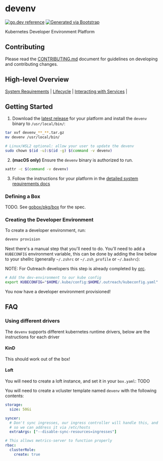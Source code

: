 
# devenv
[![go.dev reference](https://img.shields.io/badge/go.dev-reference-007d9c?logo=go&logoColor=white)](https://pkg.go.dev/github.com/getoutreach/devenv)
[![Generated via Bootstrap](https://img.shields.io/badge/Outreach-Bootstrap-%235951ff)](https://github.com/getoutreach/bootstrap)

Kubernetes Developer Environment Platform

## Contributing

Please read the [CONTRIBUTING.md](CONTRIBUTING.md) document for guidelines on developing and contributing changes.

## High-level Overview

<!--- Block(overview) -->
[System Requirements](docs/system-requirements.md) |
[Lifecycle](docs/lifecycle.md) |
[Interacting with Services](docs/interacting-with-services.md) |

## Getting Started

1. Download the [latest release](https://github.com/getoutreach/devenv/releases/latest) for your platform and install the `devenv` binary to `/usr/local/bin/`:

```bash
tar xvf devenv_**_**.tar.gz
mv devenv /usr/local/bin/

# Linux/WSL2 optional: allow your user to update the devenv
sudo chown $(id -u):$(id -g) $(command -v devenv)
```

2. **(macOS only)** Ensure the `devenv` binary is authorized to run.

```bash
xattr -c $(command -v devenv)
```

3. Follow the instructions for your platform in the [detailed system requirements docs](docs/system-requirements.md)

### Defining a Box

TODO. See [gobox/pkg/box](https://github.com/getoutreach/gobox) for the spec.


### Creating the Developer Environment
 
To create a developer environment, run:

```bash
devenv provision
```

Next there's a manual step that you'll need to do. You'll need to add a `KUBECONFIG` environment variable, this can be done by adding the line below to your shellrc (generally `~/.zshrc` or `~/.zsh_profile` or `~/.bashrc`):

NOTE: For Outreach developers this step is already completed by [orc](https://github.com/getoutreach/orc).

```bash
# Add the dev-environment to our kube config
export KUBECONFIG="$HOME/.kube/config:$HOME/.outreach/kubeconfig.yaml"
```

You now have a developer environment provisioned!

## FAQ

### Using different drivers

The `devenv` supports different kubernetes runtime drivers, below are the instructions for each driver

#### KinD

This should work out of the box!

#### Loft

You will need to create a loft instance, and set it in your `box.yaml`: TODO

You will need to create a vcluster template named `devenv` with the following contents:

```yaml
storage:
  size: 50Gi

syncer:
  # Don't sync ingresses, our ingress controller will handle this, and get its own IP address
  # so we can address it via /etc/hosts
  extraArgs: ["--disable-sync-resources=ingresses"]

# This allows metrics-server to function properly
rbac:
  clusterRole:
    create: true
```

<!--- EndBlock(overview) -->
